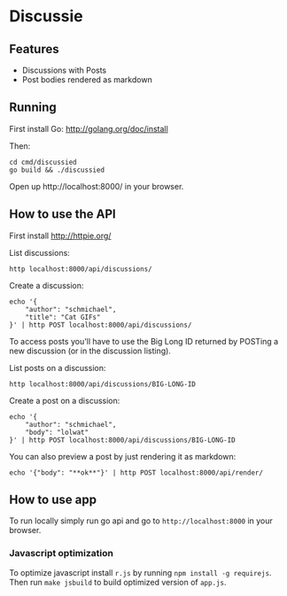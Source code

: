 Discussie
=========

Features
--------

* Discussions with Posts
* Post bodies rendered as markdown

Running
-------

First install Go: http://golang.org/doc/install

Then:

```
cd cmd/discussied
go build && ./discussied
```

Open up http://localhost:8000/ in your browser.

How to use the API
------------------

First install http://httpie.org/

List discussions:

```
http localhost:8000/api/discussions/
```

Create a discussion:

```
echo '{
    "author": "schmichael",
    "title": "Cat GIFs"
}' | http POST localhost:8000/api/discussions/
```

To access posts you'll have to use the Big Long ID returned by POSTing a new
discussion (or in the discussion listing).

List posts on a discussion:

```
http localhost:8000/api/discussions/BIG-LONG-ID
```

Create a post on a discussion:

```
echo '{
    "author": "schmichael",
    "body": "lolwat"
}' | http POST localhost:8000/api/discussions/BIG-LONG-ID
```

You can also preview a post by just rendering it as markdown:

```
echo '{"body": "**ok**"}' | http POST localhost:8000/api/render/
```


How to use app
--------------

To run locally simply run go api and go to `http://localhost:8000` in your browser.

### Javascript optimization

To optimize javascript install `r.js` by running `npm install -g requirejs`. Then run `make jsbuild` to build optimized version of `app.js`.
